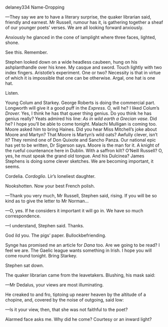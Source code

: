 delaney334 Name-Dropping

—They say we are to have a literary surprise, the quaker librarian said,
friendly and earnest. Mr Russell, rumour has it, is gathering together a
sheaf of our younger poets’ verses. We are all looking forward
anxiously.

Anxiously he glanced in the cone of lamplight where three faces,
lighted, shone.

See this. Remember.

Stephen looked down on a wide headless caubeen, hung on his
ashplanthandle over his knee. My casque and sword. Touch lightly with
two index fingers. Aristotle’s experiment. One or two? Necessity is that
in virtue of which it is impossible that one can be otherwise. Argal,
one hat is one hat.

Listen.

Young Colum and Starkey. George Roberts is doing the commercial part.
Longworth will give it a good puff in the *Express.* O, will he? I liked
Colum’s *Drover.* Yes, I think he has that queer thing genius. Do you
think he has genius really? Yeats admired his line: *As in wild earth a
Grecian vase*. Did he? I hope you’ll be able to come tonight. Malachi
Mulligan is coming too. Moore asked him to bring Haines. Did you hear
Miss Mitchell’s joke about Moore and Martyn? That Moore is Martyn’s wild
oats? Awfully clever, isn’t it? They remind one of Don Quixote and
Sancho Panza. Our national epic has yet to be written, Dr Sigerson says.
Moore is the man for it. A knight of the rueful countenance here in
Dublin. With a saffron kilt? O’Neill Russell? O, yes, he must speak the
grand old tongue. And his Dulcinea? James Stephens is doing some clever
sketches. We are becoming important, it seems.

Cordelia. *Cordoglio.* Lir’s loneliest daughter.

Nookshotten. Now your best French polish.

—Thank you very much, Mr Russell, Stephen said, rising. If you will be
so kind as to give the letter to Mr Norman...

—O, yes. If he considers it important it will go in. We have so much
correspondence.

—I understand, Stephen said. Thanks.

God ild you. The pigs’ paper. Bullockbefriending.

Synge has promised me an article for *Dana* too. Are we going to be
read? I feel we are. The Gaelic league wants something in Irish. I hope
you will come round tonight. Bring Starkey.

Stephen sat down.

The quaker librarian came from the leavetakers. Blushing, his mask said:

—Mr Dedalus, your views are most illuminating.

He creaked to and fro, tiptoing up nearer heaven by the altitude of a
chopine, and, covered by the noise of outgoing, said low:

—Is it your view, then, that she was not faithful to the poet?

Alarmed face asks me. Why did he come? Courtesy or an inward light?

